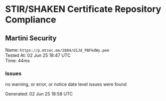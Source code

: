# STIR/SHAKEN Certificate Repository Compliance

## Martini Security

Name: `https://p.mtsec.me/2884/d1Jd_PBFkdWy.pem`\
Tested At: 02 Jun 25 18:47 UTC\
Time: 44ms

### Issues

no warning, or error, or notice date level issues were found

Generated: 02 Jun 25 18:58 UTC